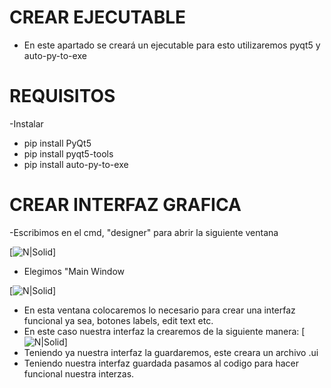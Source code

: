 # CREAR EJECUTABLE 
- En este apartado se creará  un ejecutable   para  esto utilizaremos pyqt5 y auto-py-to-exe
# REQUISITOS
-Instalar
- pip install PyQt5
- pip install pyqt5-tools
- pip install auto-py-to-exe
# CREAR INTERFAZ GRAFICA 
-Escribimos  en el cmd, "designer" para abrir la siguiente ventana
 
 [![N|Solid](https://github.com/ElectronicMakerSpace/Reconocimiento-Imagenes/blob/main/DETECTOR%20DE%20OBJETOS%20POR%20VIDEO/im%C3%A1genes%20para%20%20readme/designer.jpeg)]

- Elegimos "Main Window

[![N|Solid](https://github.com/ElectronicMakerSpace/Reconocimiento-Imagenes/blob/main/DETECTOR%20DE%20OBJETOS%20POR%20VIDEO/im%C3%A1genes%20para%20%20readme/designer2.jpeg)]


- En esta ventana colocaremos  lo necesario para crear una interfaz funcional ya sea, botones labels, edit text etc.
- En este caso nuestra interfaz la crearemos de la siguiente manera:
[![N|Solid](https://github.com/ElectronicMakerSpace/Reconocimiento-Imagenes/blob/main/DETECTOR%20DE%20OBJETOS%20POR%20VIDEO/im%C3%A1genes%20para%20%20readme/interfaz.jpeg)]
- Teniendo ya nuestra interfaz  la guardaremos, este creara un archivo .ui 
- Teniendo nuestra interfaz guardada pasamos al codigo para hacer funcional  nuestra  interzas.

